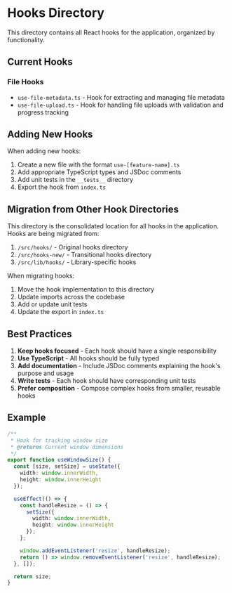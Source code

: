 # Hooks Directory

This directory contains all React hooks for the application, organized by functionality.

## Current Hooks

### File Hooks
- `use-file-metadata.ts` - Hook for extracting and managing file metadata
- `use-file-upload.ts` - Hook for handling file uploads with validation and progress tracking

## Adding New Hooks

When adding new hooks:

1. Create a new file with the format `use-[feature-name].ts`
2. Add appropriate TypeScript types and JSDoc comments
3. Add unit tests in the `__tests__` directory
4. Export the hook from `index.ts`

## Migration from Other Hook Directories

This directory is the consolidated location for all hooks in the application. Hooks are being migrated from:

1. `/src/hooks/` - Original hooks directory
2. `/src/hooks-new/` - Transitional hooks directory
3. `/src/lib/hooks/` - Library-specific hooks

When migrating hooks:

1. Move the hook implementation to this directory
2. Update imports across the codebase
3. Add or update unit tests
4. Update the export in `index.ts`

## Best Practices

1. **Keep hooks focused** - Each hook should have a single responsibility
2. **Use TypeScript** - All hooks should be fully typed
3. **Add documentation** - Include JSDoc comments explaining the hook's purpose and usage
4. **Write tests** - Each hook should have corresponding unit tests
5. **Prefer composition** - Compose complex hooks from smaller, reusable hooks

## Example

```typescript
/**
 * Hook for tracking window size
 * @returns Current window dimensions
 */
export function useWindowSize() {
  const [size, setSize] = useState({
    width: window.innerWidth,
    height: window.innerHeight
  });

  useEffect(() => {
    const handleResize = () => {
      setSize({
        width: window.innerWidth,
        height: window.innerHeight
      });
    };

    window.addEventListener('resize', handleResize);
    return () => window.removeEventListener('resize', handleResize);
  }, []);

  return size;
}
```
